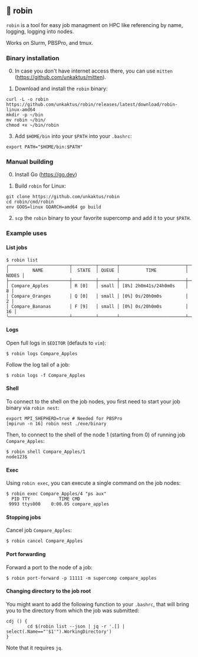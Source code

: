 ## 🐧 robin

`robin` is a tool for easy job managment on HPC like referencing by name, logging, logging into nodes.

Works on Slurm, PBSPro, and tmux.


### Binary installation

0. In case you don't have internet access there, you can use `mitten` (https://github.com/unkaktus/mitten).

1. Download and install the `robin` binary:
```shell
curl -L -o robin https://github.com/unkaktus/robin/releases/latest/download/robin-linux-amd64
mkdir -p ~/bin
mv robin ~/bin/
chmod +x ~/bin/robin
```

3. Add `$HOME/bin` into your `$PATH` into your `.bashrc`:
```shell
export PATH="$HOME/bin:$PATH"
```

### Manual building

0. Install Go (https://go.dev)

1. Build `robin` for Linux:
```shell
git clone https://github.com/unkaktus/robin
cd robin/cmd/robin
env GOOS=linux GOARCH=amd64 go build
```
2. `scp` the `robin` binary to your favorite supercomp and add it to your `$PATH`.


### Example uses

#### List jobs

```shell
$ robin list
╭───────────────────────┬─────────┬───────┬─────────────────────────┬───────╮
│         NAME          │  STATE  │ QUEUE │          TIME           │ NODES │
├───────────────────────┼─────────┼───────┼─────────────────────────┼───────┤
│ Compare_Apples        │ R [0]   │ small │ [8%] 2h0m41s/24h0m0s    │     8 │
│ Compare_Oranges       │ Q [0]   │ small │ [0%] 0s/20h0m0s         │     2 │
│ Compare_Bananas       │ F [9]   │ small │ [0%] 0s/20h0m0s         │    16 │
╰───────────────────────┴─────────┴───────┴─────────────────────────┴───────╯
```

#### Logs

Open full logs in `$EDITOR` (defauts to `vim`):

```shell
$ robin logs Compare_Apples
```

Follow the log tail of a job:

```shell
$ robin logs -f Compare_Apples
```

#### Shell

To connect to the shell on the job nodes, you first need
to start your job binary via `robin nest`:

```shell
export MPI_SHEPHERD=true # Needed for PBSPro
[mpirun -n 16] robin nest ./exe/binary
```

Then, to connect to the shell of the node 1 (starting from 0) of running job `Compare_Apples`:

```shell
$ robin shell Compare_Apples/1
node123$
```

#### Exec

Using `robin exec`, you can execute a single command on the job nodes:
```shell
$ robin exec Compare_Apples/4 "ps aux"
  PID TTY           TIME CMD
 9993 ttys000    0:00.05 compare_apples
```

#### Stopping jobs

Cancel job `Compare_Apples`:

```shell
$ robin cancel Compare_Apples
```

#### Port forwarding

Forward a port to the node of a job:

```shell
$ robin port-forward -p 11111 -m supercomp compare_apples
```

#### Changing directory to the job root

You might want to add the following function to your `.bashrc`,
that will bring you to the directory from which the job was submitted:

```shell
cdj () {
        cd $(robin list --json | jq -r '.[] | select(.Name=="'$1'").WorkingDirectory')
}
```

Note that it requires `jq`.
